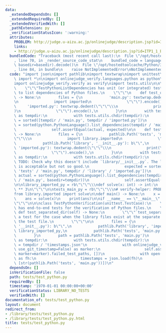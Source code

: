 ```yaml
---
data:
  _extendedDependsOn: []
  _extendedRequiredBy: []
  _extendedVerifiedWith: []
  _pathExtension: py
  _verificationStatusIcon: ':warning:'
  attributes:
    PROBLEM: http://judge.u-aizu.ac.jp/onlinejudge/description.jsp?id=ITP1_1_B
    links:
    - http://judge.u-aizu.ac.jp/onlinejudge/description.jsp?id=ITP1_1_B
  bundledCode: "Traceback (most recent call last):\n  File \"/opt/hostedtoolcache/Python/3.8.5/x64/lib/python3.8/site-packages/onlinejudge_verify/documentation/build.py\"\
    , line 70, in _render_source_code_stat\n    bundled_code = language.bundle(stat.path,\
    \ basedir=basedir).decode()\n  File \"/opt/hostedtoolcache/Python/3.8.5/x64/lib/python3.8/site-packages/onlinejudge_verify/languages/python.py\"\
    , line 84, in bundle\n    raise NotImplementedError\nNotImplementedError\n"
  code: "import json\nimport pathlib\nimport textwrap\nimport unittest\nfrom typing\
    \ import *\n\nimport onlinejudge_verify.languages.python as python\nimport onlinejudge_verify.marker\n\
    import onlinejudge_verify.verify as verify\nimport tests.utils\n\n\nclass TestPythonListDependencies(unittest.TestCase):\n\
    \    \"\"\"TestPythonListDependencies has unit (or integrated) tests for the feature\
    \ to list dependencies of Python files.\n    \"\"\"\n    def test_one_dir(self)\
    \ -> None:\n        files = {\n            'main.py': textwrap.dedent(\"\"\"\\\
    \n                import imported\n                \"\"\").encode(),\n       \
    \     'imported.py': textwrap.dedent(\"\"\"\\\n                print(\"hello\"\
    )\n                \"\"\").encode(),\n        }\n\n        with tests.utils.load_files(files)\
    \ as tempdir:\n            with tests.utils.chdir(tempdir):\n                expected\
    \ = sorted([tempdir / 'main.py', tempdir / 'imported.py'])\n                actual\
    \ = sorted(python.PythonLanguage().list_dependencies(tempdir / 'main.py', basedir=tempdir))\n\
    \                self.assertEqual(actual, expected)\n\n    def test_separated_dir(self)\
    \ -> None:\n        files = {\n            pathlib.Path('tests', 'main.py'): textwrap.dedent(\"\
    \"\"\\\n                import library.imported\n                \"\"\").encode(),\n\
    \            pathlib.Path('library', '__init__.py'): b\"\",\n            pathlib.Path('library',\
    \ 'imported.py'): textwrap.dedent(\"\"\"\\\n                print(\"hello\")\n\
    \                \"\"\").encode(),\n        }\n\n        with tests.utils.load_files_pathlib(files)\
    \ as tempdir:\n            with tests.utils.chdir(tempdir):\n                #\
    \ TODO: Check why this doesn't include `library/__init__.py`. The lack of `library/__init__.py`\
    \ is acceptable but not so good.\n                expected = sorted([tempdir /\
    \ 'tests' / 'main.py', tempdir / 'library' / 'imported.py'])\n               \
    \ actual = sorted(python.PythonLanguage().list_dependencies(tempdir / 'tests'\
    \ / 'main.py', basedir=tempdir))\n                self.assertEqual(actual, expected)\n\
    \n\nlibrary_imported_py = rb\"\"\"\\\ndef solve(x: int) -> int:\n    return x\
    \ ** 3\n\"\"\"\n\ntests_main_py = rb\"\"\"\\\n# verify-helper: PROBLEM http://judge.u-aizu.ac.jp/onlinejudge/description.jsp?id=ITP1_1_B\n\
    from library.imported import solve\n\ndef main() -> None:\n    x = int(input())\n\
    \    ans = solve(x)\n    print(ans)\n\nif __name__ == \"__main__\":\n        main()\n\
    \"\"\"\n\n\nclass TestPythonVerification(unittest.TestCase):\n    \"\"\"TestPythonListDependencies\
    \ has end-to-end tests for the verification of Python files.\n    \"\"\"\n   \
    \ def test_separated_dir(self) -> None:\n        \"\"\"`test_separated_dir` is\
    \ a test for the case when the library files exist at the separate directory of\
    \ the test file.\n        \"\"\"\n\n        files = {\n            pathlib.Path('library',\
    \ '__init__.py'): b\"\",\n            pathlib.Path('library', 'imported.py'):\
    \ library_imported_py,\n            pathlib.Path('tests', 'main.py'): tests_main_py,\n\
    \        }\n        path = pathlib.Path('tests', 'main.py')\n        with tests.utils.load_files_pathlib(files)\
    \ as tempdir:\n            with tests.utils.chdir(tempdir):\n                timestamps_path\
    \ = tempdir / 'timestamps.json'\n                with onlinejudge_verify.marker.VerificationMarker(json_path=timestamps_path,\
    \ use_git_timestamp=False) as marker:\n                    self.assertEqual(verify.main([path],\
    \ marker=marker).failed_test_paths, [])\n                with open(timestamps_path)\
    \ as fh:\n                    timestamps = json.load(fh)\n                self.assertEqual(list(timestamps.keys()),\
    \ [str(pathlib.Path('tests', 'main.py'))])\n"
  dependsOn: []
  isVerificationFile: false
  path: tests/test_python.py
  requiredBy: []
  timestamp: '1970-01-01 00:00:00+00:00'
  verificationStatus: LIBRARY_NO_TESTS
  verifiedWith: []
documentation_of: tests/test_python.py
layout: document
redirect_from:
- /library/tests/test_python.py
- /library/tests/test_python.py.html
title: tests/test_python.py
---
```

